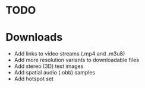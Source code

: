 TODO
====

# Downloads

- Add links to video streams (.mp4 and .m3u8)
- Add more resolution variants to downloadable files
- Add stereo (3D) test images
- Add spatial audio (.obb) samples
- Add hotspot set

